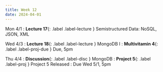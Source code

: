 ```yaml
---
title: Week 12
date: 2024-04-01
---
```


Mon 4/1
: **Lecture 17**{: .label .label-lecture } Semistructured Data: NoSQL, JSON, XML

Wed 4/3
: **Lecture 18**{: .label .label-lecture } MongoDB I
: **Multivitamin 4**{: .label .label-proj-due } Due, 5pm

Thu 4/4
: **Discussion**{: .label .label-disc } MongoDB
: **Project 5**{: .label .label-proj } Project 5 Released
  : Due Wed 5/1, 5pm

